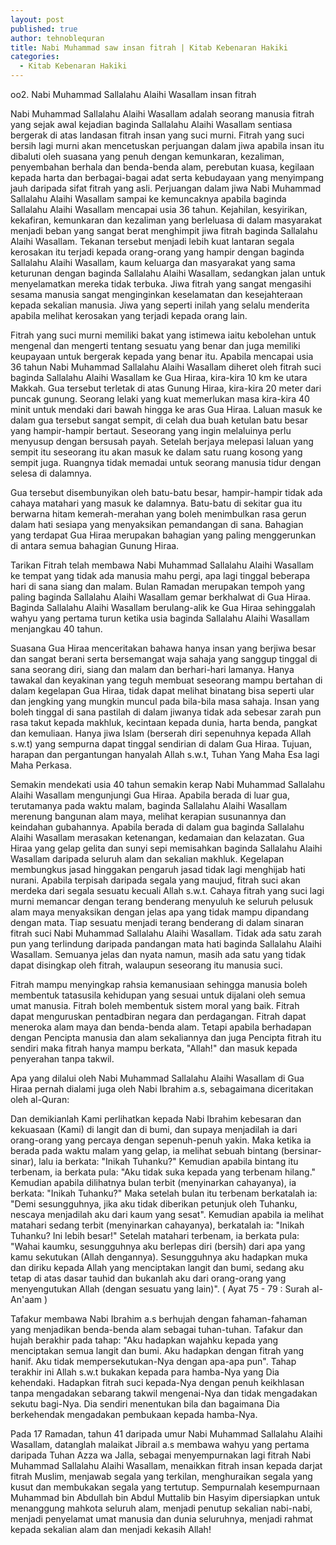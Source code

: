 ```yaml
---
layout: post
published: true
author: tehnoblequran
title: Nabi Muhammad saw insan fitrah | Kitab Kebenaran Hakiki
categories:
  - Kitab Kebenaran Hakiki
---
```

oo2. Nabi Muhammad Sallalahu Alaihi Wasallam insan fitrah

Nabi Muhammad Sallalahu Alaihi Wasallam adalah seorang manusia fitrah yang sejak awal kejadian baginda Sallalahu Alaihi Wasallam sentiasa bergerak di atas landasan fitrah insan yang suci murni. Fitrah yang suci bersih lagi murni akan mencetuskan perjuangan dalam jiwa apabila insan itu dibaluti oleh suasana yang penuh dengan kemunkaran, kezaliman, penyembahan berhala dan benda-benda alam, perebutan kuasa, kegilaan kepada harta dan berbagai-bagai adat serta kebudayaan yang menyimpang jauh daripada sifat fitrah yang asli. Perjuangan dalam jiwa Nabi Muhammad Sallalahu Alaihi Wasallam sampai ke kemuncaknya apabila baginda Sallalahu Alaihi Wasallam mencapai usia 36 tahun. Kejahilan, kesyirikan, kekafiran, kemunkaran dan kezaliman yang berleluasa di dalam masyarakat menjadi beban yang sangat berat menghimpit jiwa fitrah baginda Sallalahu Alaihi Wasallam. Tekanan tersebut menjadi lebih kuat lantaran segala kerosakan itu terjadi kepada orang-orang yang hampir dengan baginda Sallalahu Alaihi Wasallam, kaum keluarga dan masyarakat yang sama keturunan dengan baginda Sallalahu Alaihi Wasallam, sedangkan jalan untuk menyelamatkan mereka tidak terbuka. Jiwa fitrah yang sangat mengasihi sesama manusia sangat menginginkan keselamatan dan kesejahteraan kepada sekalian manusia. Jiwa yang seperti inilah yang selalu menderita apabila melihat kerosakan yang terjadi kepada orang lain.

Fitrah yang suci murni memiliki bakat yang istimewa iaitu kebolehan untuk mengenal dan mengerti tentang sesuatu yang benar dan juga memiliki keupayaan untuk bergerak kepada yang benar itu. Apabila mencapai usia 36 tahun Nabi Muhammad Sallalahu Alaihi Wasallam diheret oleh fitrah suci baginda Sallalahu Alaihi Wasallam ke Gua Hiraa, kira-kira 10 km ke utara Makkah. Gua tersebut terletak di atas Gunung Hiraa, kira-kira 20 meter dari puncak gunung. Seorang lelaki yang kuat memerlukan masa kira-kira 40 minit untuk mendaki dari bawah hingga ke aras Gua Hiraa. Laluan masuk ke dalam gua tersebut sangat sempit, di celah dua buah ketulan batu besar yang hampir-hampir bertaut. Seseorang yang ingin melaluinya perlu menyusup dengan bersusah payah. Setelah berjaya melepasi laluan yang sempit itu seseorang itu akan masuk ke dalam satu ruang kosong yang sempit juga. Ruangnya tidak memadai untuk seorang manusia tidur dengan selesa di dalamnya.

Gua tersebut disembunyikan oleh batu-batu besar, hampir-hampir tidak ada cahaya matahari yang masuk ke dalamnya. Batu-batu di sekitar gua itu berwarna hitam kemerah-merahan yang boleh menimbulkan rasa gerun dalam hati sesiapa yang menyaksikan pemandangan di sana. Bahagian yang terdapat Gua Hiraa merupakan bahagian yang paling menggerunkan di antara semua bahagian Gunung Hiraa.

Tarikan Fitrah telah membawa Nabi Muhammad Sallalahu Alaihi Wasallam ke tempat yang tidak ada manusia mahu pergi, apa lagi tinggal beberapa hari di sana siang dan malam. Bulan Ramadan merupakan tempoh yang paling baginda Sallalahu Alaihi Wasallam gemar berkhalwat di Gua Hiraa. Baginda Sallalahu Alaihi Wasallam berulang-alik ke Gua Hiraa sehinggalah wahyu yang pertama turun ketika usia baginda Sallalahu Alaihi Wasallam menjangkau 40 tahun.

Suasana Gua Hiraa menceritakan bahawa hanya insan yang berjiwa besar dan sangat berani serta bersemangat waja sahaja yang sanggup tinggal di sana seorang diri, siang dan malam dan berhari-hari lamanya. Hanya tawakal dan keyakinan yang teguh membuat seseorang mampu bertahan di dalam kegelapan Gua Hiraa, tidak dapat melihat binatang bisa seperti ular dan jengking yang mungkin muncul pada bila-bila masa sahaja. Insan yang boleh tinggal di sana pastilah di dalam jiwanya tidak ada sebesar zarah pun rasa takut kepada makhluk, kecintaan kepada dunia, harta benda, pangkat dan kemuliaan. Hanya jiwa Islam (berserah diri sepenuhnya kepada Allah s.w.t) yang sempurna dapat tinggal sendirian di dalam Gua Hiraa. Tujuan, harapan dan pergantungan hanyalah Allah s.w.t, Tuhan Yang Maha Esa lagi Maha Perkasa.

Semakin mendekati usia 40 tahun semakin kerap Nabi Muhammad Sallalahu Alaihi Wasallam mengunjungi Gua Hiraa. Apabila berada di luar gua, terutamanya pada waktu malam, baginda Sallalahu Alaihi Wasallam merenung bangunan alam maya, melihat kerapian susunannya dan keindahan gubahannya. Apabila berada di dalam gua baginda Sallalahu Alaihi Wasallam merasakan ketenangan, kedamaian dan kelazatan. Gua Hiraa yang gelap gelita dan sunyi sepi memisahkan baginda Sallalahu Alaihi Wasallam daripada seluruh alam dan sekalian makhluk. Kegelapan membungkus jasad hinggakan pengaruh jasad tidak lagi menghijab hati nurani. Apabila terpisah daripada segala yang maujud, fitrah suci akan merdeka dari segala sesuatu kecuali Allah s.w.t. Cahaya fitrah yang suci lagi murni memancar dengan terang benderang menyuluh ke seluruh pelusuk alam maya menyaksikan dengan jelas apa yang tidak mampu dipandang dengan mata. Tiap sesuatu menjadi terang benderang di dalam sinaran fitrah suci Nabi Muhammad Sallalahu Alaihi Wasallam. Tidak ada satu zarah pun yang terlindung daripada pandangan mata hati baginda Sallalahu Alaihi Wasallam. Semuanya jelas dan nyata namun, masih ada satu yang tidak dapat disingkap oleh fitrah, walaupun seseorang itu manusia suci.

Fitrah mampu menyingkap rahsia kemanusiaan sehingga manusia boleh membentuk tatasusila kehidupan yang sesuai untuk dijalani oleh semua umat manusia. Fitrah boleh membentuk sistem moral yang baik. Fitrah dapat menguruskan pentadbiran negara dan perdagangan. Fitrah dapat meneroka alam maya dan benda-benda alam. Tetapi apabila berhadapan dengan Pencipta manusia dan alam sekaliannya dan juga Pencipta fitrah itu sendiri maka fitrah hanya mampu berkata, "Allah!" dan masuk kepada penyerahan tanpa takwil.

Apa yang dilalui oleh Nabi Muhammad Sallalahu Alaihi Wasallam di Gua Hiraa pernah dialami juga oleh Nabi Ibrahim a.s, sebagaimana diceritakan oleh al-Quran:

Dan demikianlah Kami perlihatkan kepada Nabi Ibrahim kebesaran dan kekuasaan (Kami) di langit dan di bumi, dan supaya menjadilah ia dari orang-orang yang percaya dengan sepenuh-penuh yakin. Maka ketika ia berada pada waktu malam yang gelap, ia melihat sebuah bintang (bersinar-sinar), lalu ia berkata: "Inikah Tuhanku?" Kemudian apabila bintang itu terbenam, ia berkata pula: "Aku tidak suka kepada yang terbenam hilang." Kemudian apabila dilihatnya bulan terbit (menyinarkan cahayanya), ia berkata: "Inikah Tuhanku?" Maka setelah bulan itu terbenam berkatalah ia: "Demi sesungguhnya, jika aku tidak diberikan petunjuk oleh Tuhanku, nescaya menjadilah aku dari kaum yang sesat". Kemudian apabila ia melihat matahari sedang terbit (menyinarkan cahayanya), berkatalah ia: "Inikah Tuhanku? Ini lebih besar!" Setelah matahari terbenam, ia berkata pula: "Wahai kaumku, sesungguhnya aku berlepas diri (bersih) dari apa yang kamu sekutukan (Allah dengannya). Sesungguhnya aku hadapkan muka dan diriku kepada Allah yang menciptakan langit dan bumi, sedang aku tetap di atas dasar tauhid dan bukanlah aku dari orang-orang yang menyengutukan Allah (dengan sesuatu yang lain)". ( Ayat 75 - 79 : Surah al-An'aam )

Tafakur membawa Nabi Ibrahim a.s berhujah dengan fahaman-fahaman yang menjadikan benda-benda alam sebagai tuhan-tuhan. Tafakur dan hujah berakhir pada tahap: "Aku hadapkan wajahku kepada yang menciptakan semua langit dan bumi. Aku hadapkan dengan fitrah yang hanif. Aku tidak mempersekutukan-Nya dengan apa-apa pun". Tahap terakhir ini Allah s.w.t bukakan kepada para hamba-Nya yang Dia kehendaki. Hadapkan fitrah suci kepada-Nya dengan penuh keikhlasan tanpa mengadakan sebarang takwil mengenai-Nya dan tidak mengadakan sekutu bagi-Nya. Dia sendiri menentukan bila dan bagaimana Dia berkehendak mengadakan pembukaan kepada hamba-Nya.

Pada 17 Ramadan, tahun 41 daripada umur Nabi Muhammad Sallalahu Alaihi Wasallam, datanglah malaikat Jibrail a.s membawa wahyu yang pertama daripada Tuhan Azza wa Jalla, sebagai menyempurnakan lagi fitrah Nabi Muhammad Sallalahu Alaihi Wasallam, menaikkan fitrah insan kepada darjat fitrah Muslim, menjawab segala yang terkilan, menghuraikan segala yang kusut dan membukakan segala yang tertutup. Sempurnalah kesempurnaan Muhammad bin Abdullah bin Abdul Muttalib bin Hasyim dipersiapkan untuk menanggung mahkota seluruh alam, menjadi penutup sekalian nabi-nabi, menjadi penyelamat umat manusia dan dunia seluruhnya, menjadi rahmat kepada sekalian alam dan menjadi kekasih Allah!
